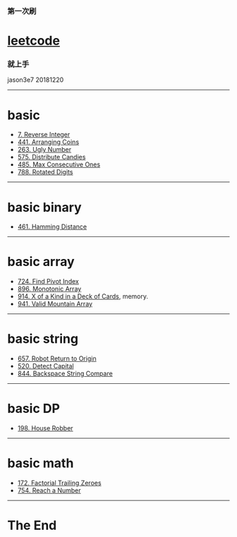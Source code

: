 ### 第一次刷 
# [leetcode](https://leetcode.com/)
### 就上手

jason3e7 20181220

---

# basic 
* [7. Reverse Integer](https://leetcode.com/problems/reverse-integer/)
* [441. Arranging Coins](https://leetcode.com/problems/arranging-coins/)
* [263. Ugly Number](https://leetcode.com/problems/ugly-number/)
* [575. Distribute Candies](https://leetcode.com/problems/distribute-candies/)
* [485. Max Consecutive Ones](https://leetcode.com/problems/max-consecutive-ones/)
* [788. Rotated Digits](https://leetcode.com/problems/rotated-digits/)

---

# basic binary
* [461. Hamming Distance](https://leetcode.com/problems/hamming-distance/)

---

# basic array
* [724. Find Pivot Index](https://leetcode.com/problems/find-pivot-index/)
* [896. Monotonic Array](https://leetcode.com/problems/monotonic-array/)
* [914. X of a Kind in a Deck of Cards](https://leetcode.com/problems/x-of-a-kind-in-a-deck-of-cards/), memory.
* [941. Valid Mountain Array](https://leetcode.com/problems/valid-mountain-array/)

---

# basic string
* [657. Robot Return to Origin](https://leetcode.com/problems/robot-return-to-origin/)
* [520. Detect Capital](https://leetcode.com/problems/detect-capital/)
* [844. Backspace String Compare](https://leetcode.com/problems/backspace-string-compare/)

---

# basic DP
* [198. House Robber](https://leetcode.com/problems/house-robber/)

---

# basic math
* [172. Factorial Trailing Zeroes](https://leetcode.com/problems/factorial-trailing-zeroes/)
* [754. Reach a Number](https://leetcode.com/problems/reach-a-number/)

---

# The End

